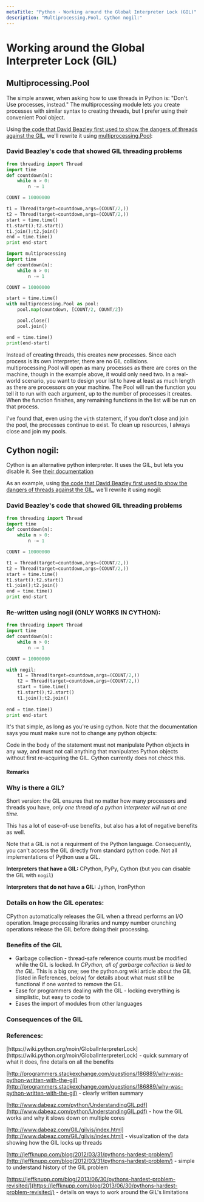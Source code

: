 ```yaml
---
metaTitle: "Python - Working around the Global Interpreter Lock (GIL)"
description: "Multiprocessing.Pool, Cython nogil:"
---
```


# Working around the Global Interpreter Lock (GIL)



## Multiprocessing.Pool


The simple answer, when asking how to use threads in Python is: "Don't.  Use processes, instead."  The multiprocessing module lets you create processes with similar syntax to creating threads, but I prefer using their convenient Pool object.

Using [the code that David Beazley first used to show the dangers of threads against the GIL](http://www.dabeaz.com/GIL/gilvis/measure2.py), we'll rewrite it using [multiprocessing.Pool](https://docs.python.org/3/library/multiprocessing.html#using-a-pool-of-workers):

### David Beazley's code that showed GIL threading problems

```py
from threading import Thread
import time
def countdown(n):
    while n > 0:
        n -= 1

COUNT = 10000000

t1 = Thread(target=countdown,args=(COUNT/2,))
t2 = Thread(target=countdown,args=(COUNT/2,))
start = time.time()
t1.start();t2.start()
t1.join();t2.join()
end = time.time()
print end-start

```

```py
import multiprocessing
import time
def countdown(n):
    while n > 0:
        n -= 1

COUNT = 10000000

start = time.time()
with multiprocessing.Pool as pool:
    pool.map(countdown, [COUNT/2, COUNT/2])

    pool.close()
    pool.join()

end = time.time()
print(end-start)

```

Instead of creating threads, this creates new processes.  Since each process is its own interpreter, there are no GIL collisions.  multiprocessing.Pool will open as many processes as there are cores on the machine, though in the example above, it would only need two.  In a real-world scenario, you want to design your list to have at least as much length as there are processors on your machine.  The Pool will run the function you tell it to run with each argument, up to the number of processes it creates.  When the function finishes, any remaining functions in the list will be run on that process.

I've found that, even using the `with` statement, if you don't close and join the pool, the processes continue to exist.  To clean up resources, I always close and join my pools.



## Cython nogil:


Cython is an alternative python interpreter.  It uses the GIL, but lets you disable it.  See [their documentation](http://docs.cython.org/en/latest/src/userguide/external_C_code.html?highlight=nogil.html#acquiring-and-releasing-the-gil)

As an example, using [the code that David Beazley first used to show the dangers of threads against the GIL](http://www.dabeaz.com/GIL/gilvis/measure2.py), we'll rewrite it using nogil:

### David Beazley's code that showed GIL threading problems

```py
from threading import Thread
import time
def countdown(n):
    while n > 0:
        n -= 1

COUNT = 10000000

t1 = Thread(target=countdown,args=(COUNT/2,))
t2 = Thread(target=countdown,args=(COUNT/2,))
start = time.time()
t1.start();t2.start()
t1.join();t2.join()
end = time.time()
print end-start

```

### Re-written using nogil (ONLY WORKS IN CYTHON):

```py
from threading import Thread
import time
def countdown(n):
    while n > 0:
        n -= 1

COUNT = 10000000

with nogil:
    t1 = Thread(target=countdown,args=(COUNT/2,))
    t2 = Thread(target=countdown,args=(COUNT/2,))
    start = time.time()
    t1.start();t2.start()
    t1.join();t2.join()
    
end = time.time()
print end-start

```

It's that simple, as long as you're using cython.  Note that the documentation says you must make sure not to change any python objects:

> 
<p>Code in the body of the statement must not manipulate Python objects
in any way, and must not call anything that manipulates Python objects
without first re-acquiring the GIL. Cython currently does not check
this.</p>




#### Remarks


### Why is there a GIL?

Short version: the GIL ensures that no matter how many processors and threads you have, *only one thread of a python interpreter will run at one time.*

This has a lot of ease-of-use benefits, but also has a lot of negative benefits as well.

Note that a GIL is not a requirment of the Python language.  Consequently, you can't access the GIL directly from standard python code.  Not all implementations of Python use a GIL.

**Interpreters that have a GIL:** CPython, PyPy, Cython (but you can disable the GIL with `nogil`)

**Interpreters that do not have a GIL:** Jython, IronPython

### Details on how the GIL operates:


<p>CPython automatically releases the GIL when a thread performs an I/O operation.  Image processing libraries and numpy number crunching operations release the GIL before doing their processing.

### Benefits of the GIL

- Garbage collection - thread-safe reference counts must be modified while the GIL is locked.  *In CPython, all of garbarge collection is tied to the GIL.*  This is a big one; see the python.org wiki article about the GIL (listed in References, below) for details about what must still be functional if one wanted to remove the GIL.
- Ease for programmers dealing with the GIL - locking everything is simplistic, but easy to code to
- Eases the import of modules from other languages

### Consequences of the GIL


<a class="remarks-subsection-anchor" name="remarks-references:-4"></a>
<h3>References:</h3>
<p>[https://wiki.python.org/moin/GlobalInterpreterLock](https://wiki.python.org/moin/GlobalInterpreterLock) - quick summary of what it does, fine details on all the benefits

[http://programmers.stackexchange.com/questions/186889/why-was-python-written-with-the-gil](http://programmers.stackexchange.com/questions/186889/why-was-python-written-with-the-gil) - clearly written summary

[http://www.dabeaz.com/python/UnderstandingGIL.pdf](http://www.dabeaz.com/python/UnderstandingGIL.pdf) - how the GIL works and why it slows down on multiple cores

[http://www.dabeaz.com/GIL/gilvis/index.html](http://www.dabeaz.com/GIL/gilvis/index.html) - visualization of the data showing how the GIL locks up threads

[http://jeffknupp.com/blog/2012/03/31/pythons-hardest-problem/](http://jeffknupp.com/blog/2012/03/31/pythons-hardest-problem/) - simple to understand history of the  GIL problem

[https://jeffknupp.com/blog/2013/06/30/pythons-hardest-problem-revisited/](https://jeffknupp.com/blog/2013/06/30/pythons-hardest-problem-revisited/) - details on ways to work around the GIL's limitations

